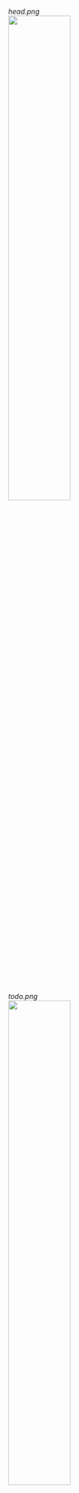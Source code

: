 *head.png* <br>
<image src="https://raw.githubusercontent.com/robyzzz/uni-projects/master/PG/trab1/screenshots/head.png" width="50%">

*todo.png* <br>
<image src="https://raw.githubusercontent.com/robyzzz/uni-projects/master/PG/trab1/screenshots/todo.png" width="50%">